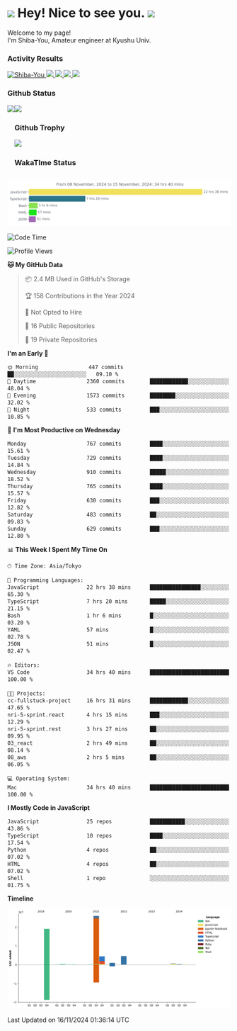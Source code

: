 <h1>
  <img src="https://emojis.slackmojis.com/emojis/images/1531849430/4246/blob-sunglasses.gif?1531849430" width="30"/> 
  Hey! Nice to see you.
  <img src="https://emojis.slackmojis.com/emojis/images/1531849430/4246/blob-sunglasses.gif?1531849430" width="30"/> 
</h1>
<p>
  Welcome to my page! <br />
  I'm Shiba-You, Amateur engineer at Kyushu Univ.
</p>


<h3>
  Activity Results
</h3>
<p align="left"> 
  <!--   GitHub  -->
  <a href="https://github.com/Shiba-You/Shiba-You/">
    <img src="https://komarev.com/ghpvc/?username=Shiba-You" alt="Shiba-You" />
  </a>
  <a href="https://github.com/Shiba-You">
    <img height="20" src="https://img.shields.io/github/followers/Shiba-You?label=follow&logo=github&style=flat" />
  </a>
  
  <!-- Qiita -->
  <a href="http://qiita.com/Shiba-You">
    <img height="20" src="https://qiita-badge.apiapi.app/s/Shiba-You/posts.svg" />
  </a>
  <a href="http://qiita.com/Shiba-You">
    <img height="20" src="https://qiita-badge.apiapi.app/s/Shiba-You/contributions.svg" />
  </a>
  <a href="http://qiita.com/Shiba-You">
    <img height="20" src="https://qiita-badge.apiapi.app/s/Shiba-You/followers.svg" />
  </a>
</p>


<h3>
  Github Status
</h3>
<div>
  <img height="170" align="left" src="https://github-readme-stats.vercel.app/api?username=Shiba-You&theme=tokyonight" />
  <img height="170" src="https://github-readme-stats.vercel.app/api/top-langs/?username=Shiba-You&theme=tokyonight&layout=compact" />
</div>

<h3>
  Github Trophy
</h3>
<div>
  <img width="800" src="https://github-profile-trophy.vercel.app/?username=Shiba-You&theme=tokyonight" />
</div>


<h3>
  WakaTIme Status
</h3>
<img src="https://github.com/Shiba-You/Shiba-You/blob/main/images/stat.svg" alt="Shiba-You WakaTime Activity"/>

<!--START_SECTION:waka-->
![Code Time](http://img.shields.io/badge/Code%20Time-973%20hrs%203%20mins-blue)

![Profile Views](http://img.shields.io/badge/Profile%20Views-0-blue)

**🐱 My GitHub Data** 

> 📦 2.4 MB Used in GitHub's Storage 
 > 
> 🏆 158 Contributions in the Year 2024
 > 
> 🚫 Not Opted to Hire
 > 
> 📜 16 Public Repositories 
 > 
> 🔑 19 Private Repositories 
 > 
**I'm an Early 🐤** 

```text
🌞 Morning                447 commits         ██░░░░░░░░░░░░░░░░░░░░░░░   09.10 % 
🌆 Daytime                2360 commits        ████████████░░░░░░░░░░░░░   48.04 % 
🌃 Evening                1573 commits        ████████░░░░░░░░░░░░░░░░░   32.02 % 
🌙 Night                  533 commits         ███░░░░░░░░░░░░░░░░░░░░░░   10.85 % 
```
📅 **I'm Most Productive on Wednesday** 

```text
Monday                   767 commits         ████░░░░░░░░░░░░░░░░░░░░░   15.61 % 
Tuesday                  729 commits         ████░░░░░░░░░░░░░░░░░░░░░   14.84 % 
Wednesday                910 commits         █████░░░░░░░░░░░░░░░░░░░░   18.52 % 
Thursday                 765 commits         ████░░░░░░░░░░░░░░░░░░░░░   15.57 % 
Friday                   630 commits         ███░░░░░░░░░░░░░░░░░░░░░░   12.82 % 
Saturday                 483 commits         ██░░░░░░░░░░░░░░░░░░░░░░░   09.83 % 
Sunday                   629 commits         ███░░░░░░░░░░░░░░░░░░░░░░   12.80 % 
```


📊 **This Week I Spent My Time On** 

```text
🕑︎ Time Zone: Asia/Tokyo

💬 Programming Languages: 
JavaScript               22 hrs 38 mins      ████████████████░░░░░░░░░   65.30 % 
TypeScript               7 hrs 20 mins       █████░░░░░░░░░░░░░░░░░░░░   21.15 % 
Bash                     1 hr 6 mins         █░░░░░░░░░░░░░░░░░░░░░░░░   03.20 % 
YAML                     57 mins             █░░░░░░░░░░░░░░░░░░░░░░░░   02.78 % 
JSON                     51 mins             █░░░░░░░░░░░░░░░░░░░░░░░░   02.47 % 

🔥 Editors: 
VS Code                  34 hrs 40 mins      █████████████████████████   100.00 % 

🐱‍💻 Projects: 
cc-fullstuck-project     16 hrs 31 mins      ████████████░░░░░░░░░░░░░   47.65 % 
nri-5-sprint.react       4 hrs 15 mins       ███░░░░░░░░░░░░░░░░░░░░░░   12.29 % 
nri-5-sprint.rest        3 hrs 27 mins       ██░░░░░░░░░░░░░░░░░░░░░░░   09.95 % 
03_react                 2 hrs 49 mins       ██░░░░░░░░░░░░░░░░░░░░░░░   08.14 % 
08_aws                   2 hrs 5 mins        ██░░░░░░░░░░░░░░░░░░░░░░░   06.05 % 

💻 Operating System: 
Mac                      34 hrs 40 mins      █████████████████████████   100.00 % 
```

**I Mostly Code in JavaScript** 

```text
JavaScript               25 repos            ███████████░░░░░░░░░░░░░░   43.86 % 
TypeScript               10 repos            ████░░░░░░░░░░░░░░░░░░░░░   17.54 % 
Python                   4 repos             ██░░░░░░░░░░░░░░░░░░░░░░░   07.02 % 
HTML                     4 repos             ██░░░░░░░░░░░░░░░░░░░░░░░   07.02 % 
Shell                    1 repo              ░░░░░░░░░░░░░░░░░░░░░░░░░   01.75 % 
```



**Timeline**

![Lines of Code chart](https://raw.githubusercontent.com/Shiba-You/Shiba-You/main/assets/bar_graph.png)


 Last Updated on 16/11/2024 01:36:14 UTC
<!--END_SECTION:waka-->
